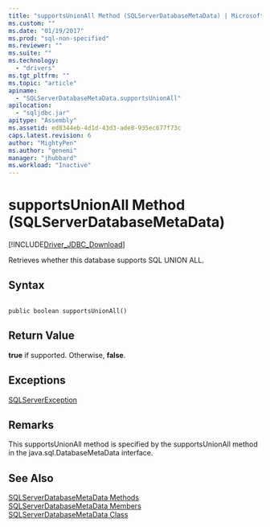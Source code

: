 ```yaml
---
title: "supportsUnionAll Method (SQLServerDatabaseMetaData) | Microsoft Docs"
ms.custom: ""
ms.date: "01/19/2017"
ms.prod: "sql-non-specified"
ms.reviewer: ""
ms.suite: ""
ms.technology: 
  - "drivers"
ms.tgt_pltfrm: ""
ms.topic: "article"
apiname: 
  - "SQLServerDatabaseMetaData.supportsUnionAll"
apilocation: 
  - "sqljdbc.jar"
apitype: "Assembly"
ms.assetid: ed8344eb-4d1d-43d3-ade8-935ec677f73c
caps.latest.revision: 6
author: "MightyPen"
ms.author: "genemi"
manager: "jhubbard"
ms.workload: "Inactive"
---
```

# supportsUnionAll Method (SQLServerDatabaseMetaData)
[!INCLUDE[Driver_JDBC_Download](../../../includes/driver_jdbc_download.md)]

  Retrieves whether this database supports SQL UNION ALL.  
  
## Syntax  
  
```  
  
public boolean supportsUnionAll()  
```  
  
## Return Value  
 **true** if supported. Otherwise, **false**.  
  
## Exceptions  
 [SQLServerException](../../../connect/jdbc/reference/sqlserverexception-class.md)  
  
## Remarks  
 This supportsUnionAll method is specified by the supportsUnionAll method in the java.sql.DatabaseMetaData interface.  
  
## See Also  
 [SQLServerDatabaseMetaData Methods](../../../connect/jdbc/reference/sqlserverdatabasemetadata-methods.md)   
 [SQLServerDatabaseMetaData Members](../../../connect/jdbc/reference/sqlserverdatabasemetadata-members.md)   
 [SQLServerDatabaseMetaData Class](../../../connect/jdbc/reference/sqlserverdatabasemetadata-class.md)  
  
  
